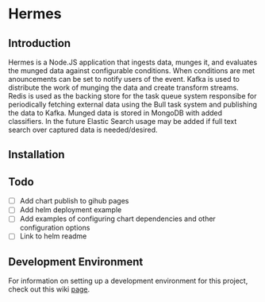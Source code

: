 # Hermes

## Introduction
Hermes is a Node.JS application that ingests data, munges it, and evaluates the munged data against configurable conditions. When conditions are met anouncements can be set to notify users of the event. Kafka is used to distribute the work of munging the data and create transform streams. Redis is used as the backing store for the task queue system responsibe for periodically fetching external data using the Bull task system and publishing the data to Kafka. Munged data is stored in MongoDB with added classifiers. In the future Elastic Search usage may be added if full text search over captured data is needed/desired.

## Installation
Todo
---
- [ ] Add chart publish to gihub pages
- [ ] Add helm deployment example
- [ ] Add examples of configuring chart dependencies and other configuration options
- [ ] Link to helm readme

## Development Environment
For information on setting up a development environment for this project, check out this wiki [page](https://github.com/bryopsida/hermes/wiki/Development-Environment#development-environment).